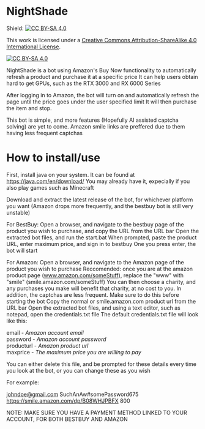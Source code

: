 # NightShade

Shield: [![CC BY-SA 4.0][cc-by-sa-shield]][cc-by-sa]

This work is licensed under a
[Creative Commons Attribution-ShareAlike 4.0 International License][cc-by-sa].

[![CC BY-SA 4.0][cc-by-sa-image]][cc-by-sa]

[cc-by-sa]: http://creativecommons.org/licenses/by-sa/4.0/
[cc-by-sa-image]: https://licensebuttons.net/l/by-sa/4.0/88x31.png
[cc-by-sa-shield]: https://img.shields.io/badge/License-CC%20BY--SA%204.0-lightgrey.svg

NightShade is a bot using Amazon's Buy Now functionality to automatically refresh a product and purchase it at a specific price
It can help users obtain hard to get GPUs, such as the RTX 3000 and RX 6000 Series

After logging in to Amazon, the bot will turn on and automatically refresh the page until the price goes under the user specified limit
It will then purchase the item and stop.

This bot is simple, and more features (Hopefully AI assisted captcha solving) are yet to come. Amazon smile links are preffered due to them having less frequent captchas
 
# How to install/use
First, install java on your system. It can be found at https://java.com/en/download/
You may already have it, expecially if you also play games such as Minecraft
 
Download and extract the latest release of the bot, for whichever platform you want (Amazon drops more frequently, and the bestbuy bot is still very unstable)
 
For BestBuy:
Open a browser, and navigate to the bestbuy page of the product you wish to purchase, and copy the URL from the URL bar
Open the extracted bot files, and run the start.bat
When prompted, paste the product URL, enter maximum price, and sign in to bestbuy
One you press enter, the bot will start

For Amazon:
Open a browser, and navigate to the Amazon page of the product you wish to purchase
Reccomended: once you are at the amazon product page (www.amazon.com/someStuff), replace the "www" with "smile" (smile.amazon.com/someStuff)
You can then choose a charity, and any purchases you make will benefit that charity, at no cost to you. In addition, the captchas are less frequent. Make sure to do this before starting the bot
Copy the normal or smile.amazon.com product url from the URL bar
Open the extracted bot files, and using a text editor, such as notepad, open the credentials.txt file
The default credentials.txt file will look like this:

email - *Amazon account email*<br/>
password - *Amazon account password*<br/>
producturl - *Amazon product url*<br/>
maxprice - *The maximum price you are willing to pay*

You can either delete this file, and be prompted for these details every time you look at the bot, or you can change these as you wish

For example:

johndoe@gmail.com
SuchAnAw#somePassword675
https://smile.amazon.com/dp/B08WHJPBFX
800

NOTE: MAKE SURE YOU HAVE A PAYMENT METHOD LINKED TO YOUR ACCOUNT, FOR BOTH BESTBUY AND AMAZON

 

